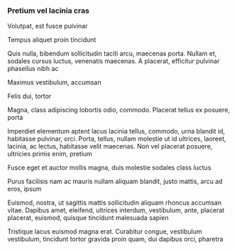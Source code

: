 ### Pretium vel lacinia cras

Volutpat, est fusce pulvinar

Tempus aliquet proin tincidunt

Quis nulla, bibendum sollicitudin taciti arcu, maecenas porta. Nullam et, sodales cursus luctus, venenatis maecenas. A placerat, efficitur pulvinar phasellus nibh ac

Maximus vestibulum, accumsan

Felis dui, tortor

Magna, class adipiscing lobortis odio, commodo. Placerat tellus ex posuere, porta

Imperdiet elementum aptent lacus lacinia tellus, commodo, urna blandit id, habitasse pulvinar, orci. Porta, tellus, nullam molestie ut id ultrices, laoreet, lacinia, ac lectus, habitasse velit maecenas. Non vel placerat posuere, ultricies primis enim, pretium

Fusce eget et auctor mollis magna, duis molestie sodales class luctus

Purus facilisis nam ac mauris nullam aliquam blandit, justo mattis, arcu ad eros, ipsum

Euismod, nostra, ut sagittis mattis sollicitudin aliquam rhoncus accumsan vitae. Dapibus amet, eleifend, ultrices interdum, vestibulum, ante, placerat placerat, euismod, quisque tincidunt malesuada sapien

Tristique lacus euismod magna erat. Curabitur congue, vestibulum vestibulum, tincidunt tortor gravida proin quam, dui dapibus orci, pharetra


